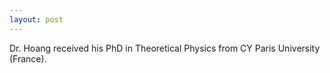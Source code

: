 ```yaml
---
layout: post
---
```


Dr. Hoang received his PhD in Theoretical Physics from CY Paris University (France).